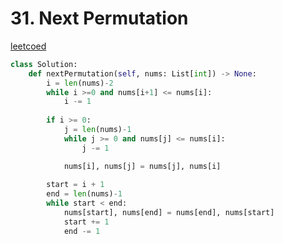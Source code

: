 # 31. Next Permutation
[leetcoed](https://leetcode.com/problems/next-permutation/description/)


```python
class Solution:
    def nextPermutation(self, nums: List[int]) -> None:
        i = len(nums)-2
        while i >=0 and nums[i+1] <= nums[i]:
            i -= 1
        
        if i >= 0:
            j = len(nums)-1
            while j >= 0 and nums[j] <= nums[i]:
                j -= 1

            nums[i], nums[j] = nums[j], nums[i]
        
        start = i + 1
        end = len(nums)-1
        while start < end:
            nums[start], nums[end] = nums[end], nums[start]
            start += 1
            end -= 1
```
